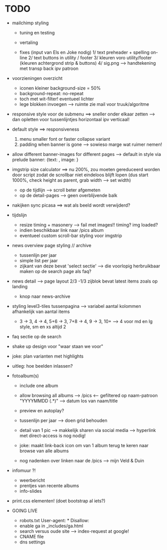 TODO
====
- mailchimp styling 
    - tuning en testing
    - vertaling
    
    - fixes (input van Els en Joke nodig)
      1/ text preheader + spelling on-line
      2/ text buttons in utility / footer
      3/ kleuren voro utility/footer (kleuren achtergrond strip & buttons)
      4/ sig.png --> handtekening met transp back ipv patroon 
    

- voorzieningen overzicht
    - iconen kleiner background-size = 50%
    - background-repeat: no-repeat
    - toch met wit-filter! eventueel lichter
    - lege blokken invoegen --> ruimte zie mail voor truuk/algoritme

- responsive style voor de submenu ==> sneller onder elkaar zetten --> dan opletten voor tussenlijntjes horizontaal ipv verticaal!

- default style ==> responsiveness
  1. menu smaller font or faster collapse variant
  2. padding when banner is gone --> sowieso marge wat ruimer nemen!
  
- allow different banner-images for different pages --> default in style
  via prelude banner: {text:  , image: }

- imgstrip size calculator ==> nu 200%, zou moeten gereduceerd worden door script zodat de scrollbar niet eindeloos blijft lopen (dus start 1000%, check height as parent, grab width --> set width)
  * op de tijdlijn --> scroll beter afgemeten
  * op de detail-pages --> geen overblijvende balk

- nakijken sync picasa ==> wat als beeld wordt verwijderd?

- tijdslijn
  - resize timing + masonery --> fail met images!! timing? img loaded?
  - indien beschikbaar link naar /pics album
  - eventueel custom scroll-bar styling voor imgstrip

- news overview page styling // archive
  - tussenlijn per jaar
  - simple list per jaar
  - zijkant van deze bevat 'select sectie' --> die voorlopig herbruikbaar maken op de search page als faq?
  
- news detail --> page layout 2/3 -1/3 zijblok bevat latest items zoals op landing
  + knop naar news-archive

- styling level3-tiles tussenpagina --> variabel aantal kolommen afhankelijk van aantal items 
   - 3 -> 3, 4 -> 4, 5+6 -> 3, 7+8 -> 4, 9 -> 3, 10+ --> 4 voor md en lg style, sm en xs altijd 2



- faq sectie op de search

- shake up design voor "waar staan we voor"

- joke: plan varianten met highlights

- uitleg: hoe beelden inlassen?


- fotoalbum(s)
  - include one album
  - allow browsing all albums --> /pics <-- gefiltered op naam-patroon "YYYYMMDD (.*)" --> datum los van naam/title
  - preview en autoplay?
  
  - tussenlijn per jaar --> doen grid behouden
  
  - detail van 1 pic --> makkelijk sharen via social media --> hyperlink met direct-access is nog nodig!
  
  - joke: maakt link-back icon om van 1 album terug te keren naar browse van alle albums
  
  - nog nadenken over linken naar de /pics --> mijn Veld & Duin
  
  
  
- infomuur ?!
  - weerbericht
  - prentjes van recente albums
  - info-slides


- print.css elementen! (doet bootstrap al iets?)
  
- GOING LIVE 
  - robots.txt
        User-agent: *
        Disallow:
  - enable ga in _includes/ga.html
  - search versus oude site --> index-request at google!
  - CNAME file
  - dns settings